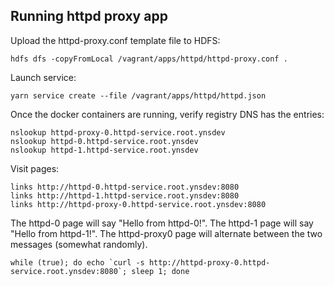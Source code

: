 ## Running httpd proxy app

Upload the httpd-proxy.conf template file to HDFS:
```
hdfs dfs -copyFromLocal /vagrant/apps/httpd/httpd-proxy.conf .
```

Launch service:
```
yarn service create --file /vagrant/apps/httpd/httpd.json
```

Once the docker containers are running, verify registry DNS has the entries:
```
nslookup httpd-proxy-0.httpd-service.root.ynsdev
nslookup httpd-0.httpd-service.root.ynsdev
nslookup httpd-1.httpd-service.root.ynsdev
```

Visit pages:
```
links http://httpd-0.httpd-service.root.ynsdev:8080
links http://httpd-1.httpd-service.root.ynsdev:8080
links http://httpd-proxy-0.httpd-service.root.ynsdev:8080
```

The httpd-0 page will say "Hello from httpd-0!".
The httpd-1 page will say "Hello from httpd-1!".
The httpd-proxy0 page will alternate between the two messages (somewhat randomly).

```
while (true); do echo `curl -s http://httpd-proxy-0.httpd-service.root.ynsdev:8080`; sleep 1; done
```
